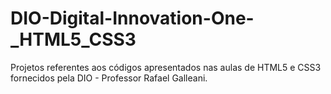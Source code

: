 # DIO-Digital-Innovation-One-_HTML5_CSS3
Projetos referentes aos códigos apresentados nas aulas de HTML5 e CSS3 fornecidos pela DIO - 
Professor Rafael Galleani.
